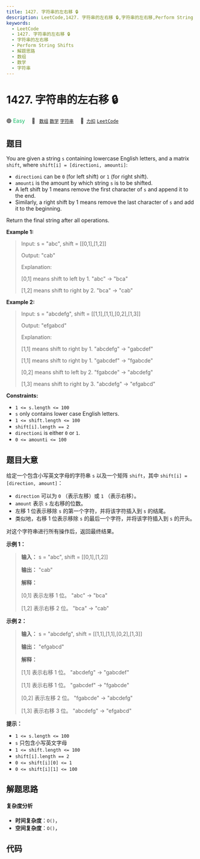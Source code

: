 ```yaml
---
title: 1427. 字符串的左右移 🔒
description: LeetCode,1427. 字符串的左右移 🔒,字符串的左右移,Perform String Shifts,解题思路,数组,数学,字符串
keywords:
  - LeetCode
  - 1427. 字符串的左右移 🔒
  - 字符串的左右移
  - Perform String Shifts
  - 解题思路
  - 数组
  - 数学
  - 字符串
---
```


# 1427. 字符串的左右移 🔒

🟢 <font color=#15bd66>Easy</font>&emsp; 🔖&ensp; [`数组`](/tag/array.md) [`数学`](/tag/math.md) [`字符串`](/tag/string.md)&emsp; 🔗&ensp;[`力扣`](https://leetcode.cn/problems/perform-string-shifts) [`LeetCode`](https://leetcode.com/problems/perform-string-shifts)

## 题目

You are given a string `s` containing lowercase English letters, and a matrix
`shift`, where `shift[i] = [directioni, amounti]`:

  * `directioni` can be `0` (for left shift) or `1` (for right shift).
  * `amounti` is the amount by which string `s` is to be shifted.
  * A left shift by 1 means remove the first character of `s` and append it to the end.
  * Similarly, a right shift by 1 means remove the last character of `s` and add it to the beginning.

Return the final string after all operations.



**Example 1:**

> Input: s = "abc", shift = [[0,1],[1,2]]
> 
> Output: "cab"
> 
> Explanation:  
> 
> [0,1] means shift to left by 1. "abc" -> "bca"
> 
> [1,2] means shift to right by 2. "bca" -> "cab"

**Example 2:**

> Input: s = "abcdefg", shift = [[1,1],[1,1],[0,2],[1,3]]
> 
> Output: "efgabcd"
> 
> Explanation:   
> 
> [1,1] means shift to right by 1. "abcdefg" -> "gabcdef"
> 
> [1,1] means shift to right by 1. "gabcdef" -> "fgabcde"
> 
> [0,2] means shift to left by 2. "fgabcde" -> "abcdefg"
> 
> [1,3] means shift to right by 3. "abcdefg" -> "efgabcd"



**Constraints:**

  * `1 <= s.length <= 100`
  * `s` only contains lower case English letters.
  * `1 <= shift.length <= 100`
  * `shift[i].length == 2`
  * `directioni` is either `0` or `1`.
  * `0 <= amounti <= 100`


## 题目大意

给定一个包含小写英文字母的字符串 `s` 以及一个矩阵 `shift`，其中 `shift[i] = [direction, amount]`：

  * `direction` 可以为 `0` （表示左移）或 `1` （表示右移）。
  * `amount` 表示 `s` 左右移的位数。
  * 左移 1 位表示移除 `s` 的第一个字符，并将该字符插入到 `s` 的结尾。
  * 类似地，右移 1 位表示移除 `s` 的最后一个字符，并将该字符插入到 `s` 的开头。

对这个字符串进行所有操作后，返回最终结果。



**示例 1：**

> 
> 
> 
> 
> 
> **输入：** s = "abc", shift = [[0,1],[1,2]]
> 
> **输出：** "cab"
> 
> **解释：**
> 
> [0,1] 表示左移 1 位。 "abc" -> "bca"
> 
> [1,2] 表示右移 2 位。 "bca" -> "cab"

**示例 2：**

> 
> 
> 
> 
> 
> **输入：** s = "abcdefg", shift = [[1,1],[1,1],[0,2],[1,3]]
> 
> **输出：** "efgabcd"
> 
> **解释：** 
> 
> [1,1] 表示右移 1 位。 "abcdefg" -> "gabcdef"
> 
> [1,1] 表示右移 1 位。 "gabcdef" -> "fgabcde"
> 
> [0,2] 表示左移 2 位。 "fgabcde" -> "abcdefg"
> 
> [1,3] 表示右移 3 位。 "abcdefg" -> "efgabcd"



**提示：**

  * `1 <= s.length <= 100`
  * `s` 只包含小写英文字母
  * `1 <= shift.length <= 100`
  * `shift[i].length == 2`
  * `0 <= shift[i][0] <= 1`
  * `0 <= shift[i][1] <= 100`


## 解题思路

#### 复杂度分析

- **时间复杂度**：`O()`，
- **空间复杂度**：`O()`，

## 代码

```javascript

```